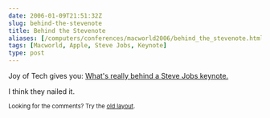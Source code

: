 ```yaml
--- 
date: 2006-01-09T21:51:32Z
slug: behind-the-stevenote
title: Behind the Stevenote
aliases: [/computers/conferences/macworld2006/behind_the_stevenote.html]
tags: [Macworld, Apple, Steve Jobs, Keynote]
type: post
---
```


<p>Joy of Tech gives you: <a href="http://www.geekculture.com/joyoftech/joyarchives/772.html" title="What's really behind a Steve Jobs keynote.">What's really behind a Steve Jobs keynote.</a></p>

<p>I think they nailed it.</p>

<p class="past"><small>Looking for the comments? Try the <a rel="nofollow" href="//past.justatheory.com/computers/conferences/macworld2006/behind_the_stevenote.html">old layout</a>.</small></p>


